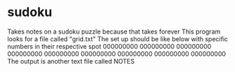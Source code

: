 # sudoku
Takes notes on a sudoku puzzle because that takes forever
This program looks for a file called "grid.txt"
The set up should be like below with specific numbers in their respective spot
000000000
000000000
000000000
000000000
000000000
000000000
000000000
000000000
000000000
The output is another text file called NOTES
